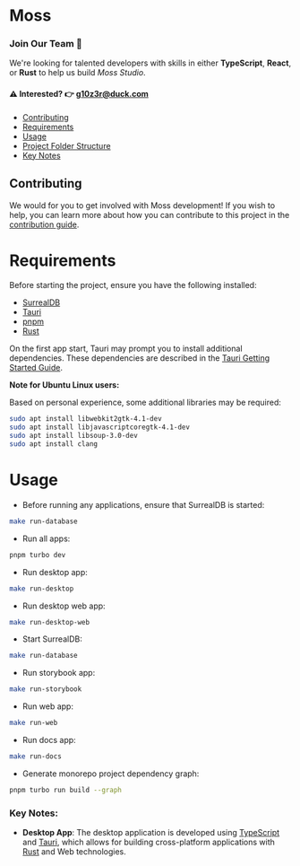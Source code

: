 # Moss

### Join Our Team 🚀

We're looking for talented developers with skills in either **TypeScript**, **React**, or **Rust** to help us build _Moss Studio_.

#### ⚠️ Interested? 👉 g10z3r@duck.com

- [Contributing](#contributing)
- [Requirements](#requirements)
- [Usage](#usage)
- [Project Folder Structure](#project-folder-structure)
- [Key Notes](#key-notes)

## Contributing

We would for you to get involved with Moss development! If you wish to help, you can learn more about how you can contribute to this project in the [contribution guide](CONTRIBUTING.md).

# Requirements

Before starting the project, ensure you have the following installed:

- [SurrealDB](https://surrealdb.com/)
- [Tauri](https://tauri.app/)
- [pnpm](https://pnpm.io/)
- [Rust](https://www.rust-lang.org/)

On the first app start, Tauri may prompt you to install additional dependencies. These dependencies are described in the [Tauri Getting Started Guide](https://tauri.app/v1/guides/getting-started/prerequisites).

**Note for Ubuntu Linux users:**

Based on personal experience, some additional libraries may be required:

```sh
sudo apt install libwebkit2gtk-4.1-dev
sudo apt install libjavascriptcoregtk-4.1-dev
sudo apt install libsoup-3.0-dev
sudo apt install clang
```

<!-- ## Nix usage (not ready to be used!)

Before starting the project, ensure you have [NIX](https://nixos.org/download/) installed and enable the [flakes](https://nixos.wiki/wiki/Flakes) experimental feature.

To do this, add the following line to your Nix configuration file:

- For user-specific settings, edit `~/.config/nix/nix.conf`:

- For system-wide settings, edit `/etc/nix/nix.conf`:

```
experimental-features = nix-command flakes
```

### Installing Dependencies

To install the necessary dependencies for the project, run the following command:

```bash
nix develop
```

This command will set up a development environment with all the required tools and libraries specified in the `flake.nix` file.

**Note**: You will need to run `nix develop` in every new terminal session before starting development to make the tools available in that shell. This is because the environment is only active within the current shell session and does not persist across multiple terminal sessions. -->

# Usage

- Before running any applications, ensure that SurrealDB is started:

```sh
make run-database
```

- Run all apps:

```sh
pnpm turbo dev
```

- Run desktop app:

```sh
make run-desktop
```

- Run desktop web app:

```sh
make run-desktop-web
```

- Start SurrealDB:

```sh
make run-database
```

- Run storybook app:

```sh
make run-storybook
```

- Run web app:

```sh
make run-web
```

- Run docs app:

```sh
make run-docs
```

- Generate monorepo project dependency graph:

```sh
pnpm turbo run build --graph
```

### Key Notes:

- **Desktop App**: The desktop application is developed using [TypeScript](https://www.typescriptlang.org/) and [Tauri](https://tauri.app/), which allows for building cross-platform applications with [Rust](https://www.rust-lang.org/) and Web technologies.
